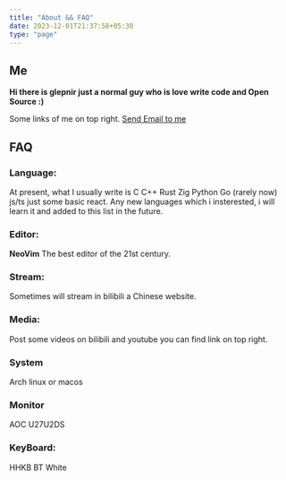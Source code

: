 ```yaml
---
title: "About && FAQ"
date: 2023-12-01T21:37:58+05:30
type: "page"
---
```


## Me

**Hi there is glepnir just a normal guy who is love write code and Open Source :)**

Some links of me on top right. <a href = "mailto: glephunter@gmail.com">Send Email to me</a>

## FAQ

### Language:
At present, what I usually write is C C++ Rust Zig Python Go (rarely now) js/ts just some basic
react. Any new languages which i insterested, i will learn it and added to this list in the future.

### Editor:
**NeoVim** The best editor of the 21st century.

### Stream:
Sometimes will stream in bilibili a Chinese website.

### Media:
Post some videos on bilibili and youtube you can find link on top right.

### System
Arch linux or macos

### Monitor
AOC U27U2DS

### KeyBoard:
HHKB BT White

